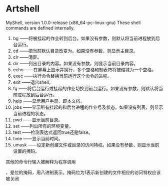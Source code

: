 # Artshell

MyShell, version 1.0.0-release (x86_64-pc-linux-gnu)
These shell commands are defined internally.

1)	bg <job> ——将被挂起的作业<job>转到后台。如果没有<job>参数，则默认将当前进程放到后台运行。
2)	cd <directory>  ——把当前默认目录改变为<directory>。如果没有<directory>参数，则显示主目录。
3)	clr  ——清屏。
4)	dir <directory>  ——列出目录<directory>的内容。如果没有<directory>参数，则显示当前目录内容。
5)	echo <comment>  ——在屏幕上显示<comment>并换行，多个空格和制表符将被缩减为一个空格。
6)	exec <command> ——执行命令<command>替换当前运行这个命令的进程。
7)	exit  ——退出shell。
8)	fg <job> ——将后台运行或挂起的作业<job>切换到前台运行。如果没有<job>参数，则默认将当前进程放到后台运行。
9)	help ——显示用户手册，即本文档。
10)	jobs <job> ——显示所有挂起的和后台进程的作业号及状态。如果没有列表，则显示当前进程的状态。
11)	pwd ——显示当前目录。
12)	set  ——列出所有的环境变量。
13)	test <expression> ——检测表达式<expression>返回true还是false。
14)	time ——显示当前时间。
15)	umask <mask> ——设定新创建文件或目录的访问特权。如果没有<mask>参数，则显示当前设置的掩码。

其他的命令行输入被解释为程序调用



，<mask>是位的掩码，用八进制表示。掩码位为1表示新创建的文件相应的访问特权应该被关闭